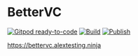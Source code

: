 # BetterVC

[![Gitpod ready-to-code](https://img.shields.io/badge/Gitpod-ready--to--code-blue?logo=gitpod)](https://gitpod.io/#https://github.com/lavalleeale/better-vc) [![Build](https://github.com/lavalleeale/better-vc/actions/workflows/build.yml/badge.svg)](https://github.com/lavalleeale/better-vc/actions/workflows/build.yml) [![Publish](https://github.com/lavalleeale/better-vc/actions/workflows/publish.yml/badge.svg)](https://github.com/lavalleeale/better-vc/actions/workflows/publish.yml)

https://bettervc.alextesting.ninja
